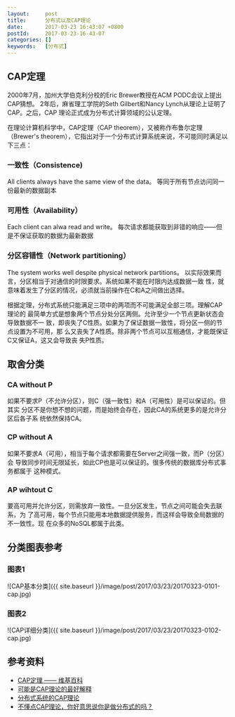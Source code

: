 ```yaml
---
layout:     post
title:      分布式以及CAP理论
date:       2017-03-23 16:43:07 +0800
postId:     2017-03-23-16-43-07
categories: []
keywords:   [分布式]
---
```


## CAP定理

2000年7月，加州大学伯克利分校的Eric Brewer教授在ACM PODC会议上提出CAP猜想。
2年后，麻省理工学院的Seth Gilbert和Nancy Lynch从理论上证明了CAP。之后，CAP
理论正式成为分布式计算领域的公认定理。

在理论计算机科学中，CAP定理（CAP theorem），又被称作布鲁尔定理（Brewer's
theorem），它指出对于一个分布式计算系统来说，不可能同时满足以下三点：

### 一致性（Consistence)

All clients always have the same view of the data。
等同于所有节点访问同一份最新的数据副本

### 可用性（Availability）

Each client can alwa read and write。
每次请求都能获取到非错的响应——但是不保证获取的数据为最新数据

### 分区容错性（Network partitioning）

The system works well despite physical network partitions。
以实际效果而言，分区相当于对通信的时限要求。系统如果不能在时限内达成数据一致
性，就意味着发生了分区的情况，必须就当前操作在C和A之间做出选择。

根据定理，分布式系统只能满足三项中的两项而不可能满足全部三项。理解CAP理论的
最简单方式是想象两个节点分处分区两侧。允许至少一个节点更新状态会导致数据不一
致，即丧失了C性质。如果为了保证数据一致性，将分区一侧的节点设置为不可用，那
么又丧失了A性质。除非两个节点可以互相通信，才能既保证C又保证A，这又会导致丧
失P性质。

## 取舍分类

### CA without P

如果不要求P（不允许分区），则C（强一致性）和A（可用性）是可以保证的。但其实
分区不是你想不想的问题，而是始终会存在，因此CA的系统更多的是允许分区后各子系
统依然保持CA。

### CP without A

如果不要求A（可用），相当于每个请求都需要在Server之间强一致，而P（分区）会
导致同步时间无限延长，如此CP也是可以保证的。很多传统的数据库分布式事务都属于
这种模式。

### AP wihtout C

要高可用并允许分区，则需放弃一致性。一旦分区发生，节点之间可能会失去联系，为
了高可用，每个节点只能用本地数据提供服务，而这样会导致全局数据的不一致性。现
在众多的NoSQL都属于此类。


## 分类图表参考

### 图表1

![CAP基本分类]({{ site.baseurl }}/image/post/2017/03/23/20170323-0101-cap.jpg)

### 图表2

![CAP详细分类]({{ site.baseurl }}/image/post/2017/03/23/20170323-0102-cap.jpg)

## 参考资料

* [CAP定理 —— 维基百科](https://zh.wikipedia.org/wiki/CAP%E5%AE%9A%E7%90%86)
* [可能是CAP理论的最好解释](http://blog.csdn.net/dc_726/article/details/42784237)
* [分布式系统的CAP理论](http://www.hollischuang.com/archives/666)
* [不懂点CAP理论，你好意思说你是做分布式的吗？](http://www.yunweipai.com/archives/8432.html)
